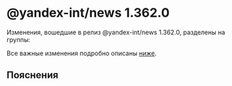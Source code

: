 # @yandex-int/news 1.362.0

<!-- ЧЕЛОВЕЧЕСКОЕ ВСТУПЛЕНИЕ -->

Изменения, вошедшие в релиз @yandex-int/news 1.362.0, разделены на группы:

Все важные изменения подробно описаны [ниже](#Пояснения).

## Пояснения

